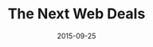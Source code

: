 ---
layout: site
title: "The Next Web Deals"
date: 2015-09-25
categories: [lifestyle]
version: 1.3.15
major: 1
minor: 3
patch: 15
slug: tnw-deals
link: https://deals.thenextweb.com/
permalink: /sites/:slug
---